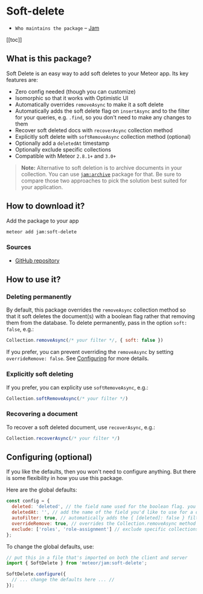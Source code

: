 # Soft-delete

- `Who maintains the package` – [Jam](https://github.com/jamauro)

[[toc]]

## What is this package?

Soft Delete is an easy way to add soft deletes to your Meteor app. Its key features are:

* Zero config needed (though you can customize)
* Isomorphic so that it works with Optimistic UI
* Automatically overrides `removeAsync` to make it a soft delete
* Automatically adds the soft delete flag on `insertAsync` and to the filter for your queries, e.g. `.find`, so you don't need to make any changes to them
* Recover soft deleted docs with `recoverAsync` collection method
* Explicitly soft delete with `softRemoveAsync` collection method (optional)
* Optionally add a `deletedAt` timestamp
* Optionally exclude specific collections
* Compatible with Meteor `2.8.1+` and `3.0+`

> **Note:** Alternative to soft deletion is to archive documents in your collection. You can use [`jam:archive`](./archive.md) package for that. Be sure to compare those two approaches to pick the solution best suited for your application.

## How to download it?

Add the package to your app
```bash
meteor add jam:soft-delete
```
### Sources

* [GitHub repository](https://github.com/jamauro/soft-delete)

## How to use it?

### Deleting permanently
By default, this package overrides the `removeAsync` collection method so that it soft deletes the document(s) with a boolean flag rather that removing them from the database. To delete permanently, pass in the option `soft: false`, e.g.:
```js
Collection.removeAsync(/* your filter */, { soft: false })
```

If you prefer, you can prevent overriding the `removeAsync` by setting `overrideRemove: false`. See [Configuring](#configuring-optional) for more details.

### Explicitly soft deleting
If you prefer, you can explicity use `softRemoveAsync`, e.g.:
```js
Collection.softRemoveAsync(/* your filter */)
```

### Recovering a document
To recover a soft deleted document, use `recoverAsync`, e.g.:
```js
Collection.recoverAsync(/* your filter */)
```

## Configuring (optional)
If you like the defaults, then you won't need to configure anything. But there is some flexibility in how you use this package.

Here are the global defaults:
```js
const config = {
  deleted: 'deleted', // the field name used for the boolean flag. you can update to your preference, e.g. 'isDeleted'
  deletedAt: '', // add the name of the field you'd like to use for a deletedAt timestamp, e.g. 'deletedAt', if you want to include it on your docs
  autoFilter: true, // automatically adds the { [deleted]: false } filter to your queries
  overrideRemove: true, // overrides the Collection.removeAsync method to make it a soft delete instead
  exclude: ['roles', 'role-assignment'] // exclude specific collections from using soft delete. defaults to excluding the collections created the meteor roles package
};
```

To change the global defaults, use:
```js
// put this in a file that's imported on both the client and server
import { SoftDelete } from 'meteor/jam:soft-delete';

SoftDelete.configure({
  // ... change the defaults here ... //
});
```
